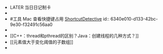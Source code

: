 - LATER  当日日记制卡
-
- #工具 Mac 查看快捷键占用 [ShortcutDetective](https://formulae.brew.sh/cask/shortcutdetective)
  id:: 6340e010-d133-42bc-9e30-f32491c56aa0
-
- [[C++：thread和pthread的区别？Java：创建线程的几种方式？]]
- [[元素值大于变化阈值的子数组]]
-